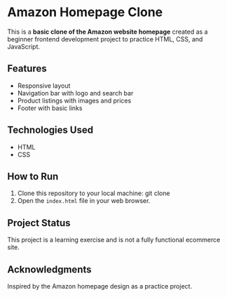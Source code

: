 # Amazon Homepage Clone
This is a **basic clone of the Amazon website homepage** created as a beginner frontend development project to practice HTML, CSS, and JavaScript.

## Features
- Responsive layout 
- Navigation bar with logo and search bar
- Product listings with images and prices
- Footer with basic links

## Technologies Used
- HTML
- CSS

## How to Run
1. Clone this repository to your local machine:
   git clone <repository-url>
2. Open the `index.html` file in your web browser.

## Project Status
This project is a learning exercise and is not a fully functional ecommerce site.

## Acknowledgments
Inspired by the Amazon homepage design as a practice project.


